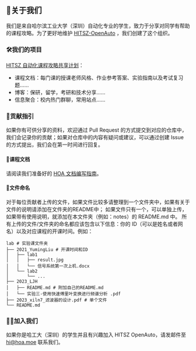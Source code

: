 ## 👋关于我们

我们是来自哈尔滨工业大学（深圳）自动化专业的学生，致力于分享对同学有帮助的课程攻略。为了更好地维护 [HITSZ-OpenAuto](https://github.com/HITSZ-OpenAuto/HITSZ-OpenAuto) ，我们创建了这个组织。

### 🛠️我们的项目

[HITSZ 自动化课程攻略共享计划](https://hoa.moe)：

- 课程文档：每门课的授课老师风格、作业参考答案、实验指南以及考试复习题……
- 博客：保研，留学，考研和技术分享……
- 信息聚合：校内热门群聊，常用站点……

### 📖贡献指引

如果你有可供分享的资料，欢迎通过 Pull Request 的方式提交到对应的仓库中，我们会记录你的贡献；如果对仓库中的内容有疑问或建议，可以通过创建 Issue 的方式提出，我们会在第一时间进行回复。

#### 📃课程文档

请阅读我们准备好的 [HOA 文档编写指南](https://hoa.moe/blog/writting-rules/)。

#### 📁文件命名

对于每位贡献者上传的文件，如果文件比较多请整理到一个文件夹中，如果有关于文件的说明请添加在文件夹的README中；
如果文件只有一个，可以单独上传，如果带有使用说明，就添加在本文件夹（例如：notes）的 README.md 中。
所有上传的文件/文件夹的命名都应该包含以下信息：你的 ID（可以是姓名或者网名）以及对应课程的开课时间。例如：
```
lab # 实验课文件夹
├── 2021_YumingLiu # 开课时间和ID
│   ├── lab1
│   │   ├── result.jpg
│   │   └── 信号系统第一次上机.docx
│   └── lab2
│       └── ...
├── 2023_LJH
│   ├── README.md # 附加自己的README.md
│   └── 实验三-使用快速傅里叶变换进行频谱分析 .pdf
├── 2023_xiln7_滤波器的设计.pdf # 单个文件
└── README.md
```

### 🙋‍♀️加入我们

如果你是哈工大（深圳）的学生并且有兴趣加入 HITSZ OpenAuto，请发邮件至 [hi@hoa.moe](mailto:hi@hoa.moe) 联系我们。

